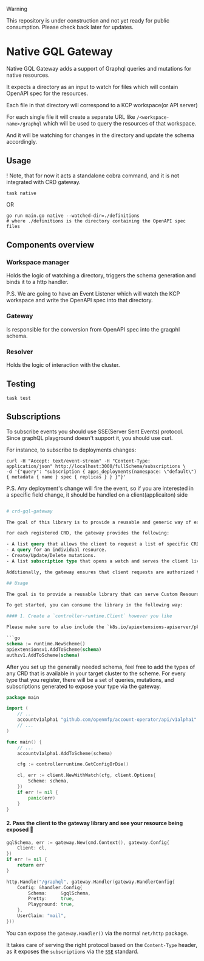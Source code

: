 > [!WARNING]
> This repository is under construction and not yet ready for public consumption. Please check back later for updates.

# Native GQL Gateway

Native GQL Gateway adds a support of Graphql queries and mutations for native resources.

It expects a directory as an input to watch for files which will contain OpenAPI spec for the resources.

Each file in that directory will correspond to a KCP workspace(or API server)

For each single file it will create a separate URL like `/<workspace-name>/graphql` which will be used to query the resources of that workspace.

And it will be watching for changes in the directory and update the schema accordingly.

## Usage

! Note, that for now it acts a standalone cobra command, and it is not integrated with CRD gateway.

```shell
task native
```
OR
```shell
go run main.go native --watched-dir=./definitions
# where ./definitions is the directory containing the OpenAPI spec files
```

## Components overview

### Workspace manager

Holds the logic of watching a directory, triggers the schema generation and binds it to a http handler.

P.S. We are going to have an Event Listener which will watch the KCP workspace and write the OpenAPI spec into that directory.

### Gateway

Is responsible for the conversion from OpenAPI spec into the graqphl schema.

### Resolver

Holds the logic of interaction with the cluster.

## Testing

```shell
task test
```

## Subscriptions

To subscribe events you should use SSE(Server Sent Events) protocol. 
Since graphQL playground doesn't support it, you should use curl.

For instance, to subscribe to deployments changes:
```
curl -H "Accept: text/event-stream" -H "Content-Type: application/json" http://localhost:3000/fullSchema/subscriptions \
-d '{"query": "subscription { apps_deployments(namespace: \"default\") { metadata { name } spec { replicas } } }"}'
```
P.S. Any deployment's change will fire the event, so if you are interested in a specific field change, 
it should be handled on a client(applicaiton) side

```graphql

# crd-gql-gateway

The goal of this library is to provide a reusable and generic way of exposing Custom Resource Definitions from within a cluster using GraphQL. This enables UIs that need to consume these objects to do so in a developer-friendly way, leveraging a rich ecosystem.

For each registered CRD, the gateway provides the following:

- A list query that allows the client to request a list of specific CRDs based on label selectors and/or namespace.
- A query for an individual resource.
- Create/Update/Delete mutations.
- A list subscription type that opens a watch and serves the client live updates from CRDs within the cluster.

Additionally, the gateway ensures that client requests are authorized to perform the desired actions using `SubjectAccessReview`, which ensures proper authorization.

## Usage

The goal is to provide a reusable library that can serve Custom Resources from any cluster without being specifically tied to a cluster/setup. The library is also able to dynamically infer which custom resource to expose based on the registered types in the [`runtime.Scheme`](https://pkg.go.dev/k8s.io/apimachinery/pkg/runtime#Scheme), which need to be registered anyway in order to get a functioning `controller-runtime` client.

To get started, you can consume the library in the following way:

#### 1. Create a `controller-runtime.Client` however you like

Please make sure to also include the `k8s.io/apiextensions-apiserver/pkg/apis/apiextensions/v1` and the `k8s.io/api/authorization/v1` types, so the library can create `SubjectAccessReviews` and load `CustomResourceDefinitions`.

```go
schema := runtime.NewScheme()
apiextensionsv1.AddToScheme(schema)
authzv1.AddToScheme(schema)
```

After you set up the generally needed schema, feel free to add the types of any CRD that is available in your target cluster to the scheme. For every type that you register, there will be a set of queries, mutations, and subscriptions generated to expose your type via the gateway.

```go
package main

import (
    // ...
    accountv1alpha1 "github.com/openmfp/account-operator/api/v1alpha1"
    // ...
)

func main() {
    // ...
    accountv1alpha1.AddToScheme(schema)

    cfg := controllerruntime.GetConfigOrDie()

    cl, err := client.NewWithWatch(cfg, client.Options{
        Scheme: schema,
    })
    if err != nil {
        panic(err)
    }
}
```

#### 2. Pass the client to the gateway library and see your resource being exposed :rocket:

```go
gqlSchema, err := gateway.New(cmd.Context(), gateway.Config{
    Client: cl,
})
if err != nil {
    return err
}

http.Handle("/graphql", gateway.Handler(gateway.HandlerConfig{
    Config: &handler.Config{
        Schema:     &gqlSchema,
        Pretty:     true,
        Playground: true,
    },
    UserClaim: "mail",
}))
```

You can expose the `gateway.Handler()` via the normal `net/http` package.

It takes care of serving the right protocol based on the `Content-Type` header, as it exposes the `subscriptions` via the [`SSE`](https://html.spec.whatwg.org/multipage/server-sent-events.html) standard.


